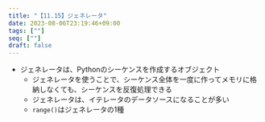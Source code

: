 ```yaml
---
title: "【11.15】ジェネレータ"
date: 2023-08-06T23:19:46+09:00
tags: [""]
seq: [""]
draft: false
---
```


- ジェネレータは、Pythonのシーケンスを作成するオブジェクト
  - ジェネレータを使うことで、シーケンス全体を一度に作ってメモリに格納しなくても、シーケンスを反復処理できる
  - ジェネレータは、イテレータのデータソースになることが多い
  - `range()`はジェネレータの1種